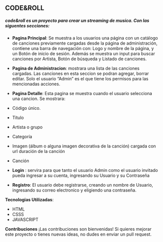 ## CODE&ROLL

##### code&roll es un proyecto para crear un streaming de musica. Con las siguentes secciones: 

- **Pagina Principal**: Se muestra a los usuarios una página con un catálogo de canciones previamente cargadas desde la página de administración, contiene una barra de navegación con: Logo y nombre de la página, y un Botón de inicio de sesión. Además se muestra un input para buscar canciones por Artista, Botón de búsqueda y Listado de canciones.

- **Pagina de Administracion**: mostrara una lista de las canciones cargadas. Las canciones en esta seccion se podran agregar, borrar editar. Solo el usuario “Admin” es el que tiene los permisos para las mencionadas acciones.

- **Pagina Detalle**: Esta pagina se muestra cuando el usuario selecciona una cancion. Se mostrara:

-  Código único.
- Título
- Artista o grupo
- Categoría
- Imagen (álbum o alguna imagen decorativa de la canción) cargada con url duración de la canción
- Canción

- **Login** : servira para que tanto el usuario Admin como el usuario invitado pueda ingresar a su cuenta, ingresando su Usuario y su Contraseña

- **Registro**: El usuario debe registrarse, creando un nombre de Usuario, ingresando su correo electronico y eligiendo una contraseña.


**Tecnologias Utilizadas**: 
- HTML
- CSSS
- JAVASCRIPT

**Contribuciones**
¡Las contribuciones son bienvenidas! Si quieres mejorar este proyecto o tienes nuevas ideas, no dudes en enviar un pull request.